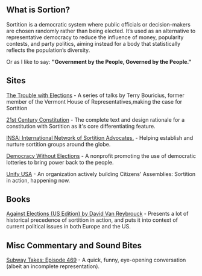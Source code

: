 ## What is Sortion?

Sortition is a democratic system where public officials or decision-makers are chosen randomly rather than being elected. It’s used as an alternative to representative democracy to reduce the influence of money, popularity contests, and party politics, aiming instead for a body that statistically reflects the population’s diversity.

Or as I like to say: **"Government by the People, Governed by the People."**

## Sites

[The Trouble with Elections](https://democracycreative.substack.com/p/the-trouble-with-elections) - A series of talks by Terry Bouricius, former member of the Vermont House of Representatives,making the case for Sortition

[21st Century Constitution](https://www.21st-century-constitution.org/) - The complete text and design rationale for a constitution with Sortition as it's core differentiating feature.

[INSA: International Network of Sortition Advocates.](https://insa.site/) - Helping establish and nurture sortition groups around the globe.

[Democracy Without Elections](https://www.democracywithoutelections.org/) - A nonprofit promoting the use of democratic lotteries to bring power back to the people.

[Unify USA](https://www.unify-usa.org/) - An organization actively building Citizens' Assemblies: Sortition in action, happening now.

## Books

[Against Elections (US Edition) by David Van Reybrouck](https://www.davidvanreybrouck.be/en/boeken/twee-monologen) - Presents a lot of historical precedence of sortition in action, and puts it into context of current political issues in both Europe and the US.

## Misc Commentary and Sound Bites

[Subway Takes: Episode 469](https://www.instagram.com/reel/DNtNsF2XEtJ/?utm_source=ig_web_copy_link&igsh=MWpncnIxN2I4cWpheQ==) - A quick, funny, eye-opening conversation (albeit an incomplete representation).
